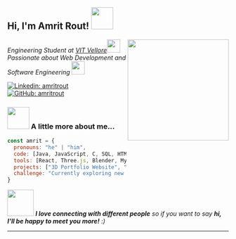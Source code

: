<h2> Hi, I'm Amrit Rout! <img src="https://media.giphy.com/media/hvRJCLFzcasrR4ia7z/giphy.gif" width="50"></h2>
<img align='right' src="https://i.giphy.com/media/v1.Y2lkPTc5MGI3NjExYmczZWpqZ3h2bGphbzZ4Z3RldmJleDdjbnFsbXBldTM0Z2t2dzl5MCZlcD12MV9pbnRlcm5hbF9naWZfYnlfaWQmY3Q9Zw/bGgsc5mWoryfgKBx1u/giphy.gif" width="230" style="border-radius: 50">
<p><em>Engineering Student at <a href="https://vit.ac.in">VIT Vellore</a><img src="https://media.giphy.com/media/f3iwJFOVOwuy7K6FFw/giphy.gif" width="30"></br>Passionate about Web Development and Software Engineering <img src="https://media.giphy.com/media/WUlplcMpOCEmTGBtBW/giphy.gif" width="30"> 
</em></p>

[![Linkedin: amritrout](https://img.shields.io/badge/-amritrout-blue?style=flat-square&logo=Linkedin&logoColor=white&link=https://www.linkedin.com/in/amritrout/)](https://www.linkedin.com/in/amritrout/)
[![GitHub: amritrout](https://img.shields.io/github/followers/Ghostfury73?label=follow&style=social)](https://github.com/amritrout)

### <img src="https://media.giphy.com/media/j2pOGeGYKe2xCCKwfi/giphy.gif" width="50"> A little more about me...

```javascript
const amrit = {
  pronouns: "he" | "him",
  code: [Java, JavaScript, C, SQL, HTML, CSS],
  tools: [React, Three.js, Blender, MySQL],
  projects: ["3D Portfolio Website", "Online Chess Game", "CHIP-8 Emulator"],
  challenge: "Currently exploring new technologies"
}
```
<img src="https://media.giphy.com/media/LnQjpWaON8nhr21vNW/giphy.gif" width="60"> <em><b>I love connecting with different people</b> so if you want to say <b>hi, I'll be happy to meet you more!</b> :)</em>

---
